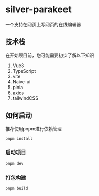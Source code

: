 # silver-parakeet

一个支持在网页上写网页的在线编辑器



## 技术栈

在开始项目前，您可能需要初步了解以下知识

1. Vue3
2. TypeScript
3. vite
4. Naive-ui
5. pinia
6. axios
7. tailwindCSS



## 如何启动

推荐使用pnpm进行依赖管理

```sh
pnpm install
```

### 启动项目

```sh
pnpm dev
```

### 打包构建

```sh
pnpm build
```
